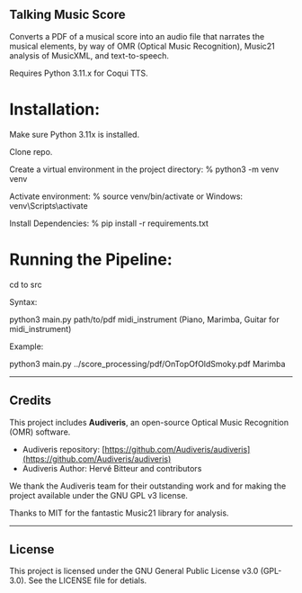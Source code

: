 ## Talking Music Score

Converts a PDF of a musical score into an audio file that narrates the musical elements, by way of OMR (Optical Music Recognition), Music21 analysis of MusicXML, and text-to-speech.

Requires Python 3.11.x for Coqui TTS. 

# Installation:

Make sure Python 3.11x is installed. 

Clone repo.

Create a virtual environment in the project directory:  % python3 -m venv venv 

Activate environment:  % source venv/bin/activate  or Windows:  venv\Scripts\activate

Install Dependencies:  % pip install -r requirements.txt

# Running the Pipeline:

cd to src 

Syntax:

python3 main.py path/to/pdf midi_instrument   (Piano, Marimba, Guitar for midi_instrument)

Example:

python3 main.py ../score_processing/pdf/OnTopOfOldSmoky.pdf Marimba

---

## Credits

This project includes **Audiveris**, an open-source Optical Music Recognition (OMR) software.

- Audiveris repository: [https://github.com/Audiveris/audiveris](https://github.com/Audiveris/audiveris)
- Audiveris Author: Hervé Bitteur and contributors

We thank the Audiveris team for their outstanding work and for making the project available under the GNU GPL v3 license.

Thanks to MIT for the fantastic Music21 library for analysis.

---

## License

This project is licensed under the GNU General Public License v3.0 (GPL-3.0). See the
LICENSE file for detials. 
